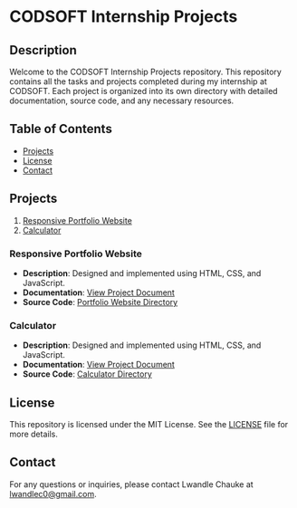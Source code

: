 # CODSOFT Internship Projects

## Description
Welcome to the CODSOFT Internship Projects repository. This repository contains all the tasks and projects completed during my internship at CODSOFT. Each project is organized into its own directory with detailed documentation, source code, and any necessary resources.

## Table of Contents
- [Projects](#projects)
- [License](#license)
- [Contact](#contact)

## Projects
1. [Responsive Portfolio Website](#responsive-portfolio-website)
2. [Calculator](#calculator)

### Responsive Portfolio Website
- **Description**: Designed and implemented using HTML, CSS, and JavaScript.
- **Documentation**: [View Project Document](path/to/portfolio.pdf)
- **Source Code**: [Portfolio Website Directory](./responsive-portfolio-website)

### Calculator
- **Description**: Designed and implemented using HTML, CSS, and JavaScript.
- **Documentation**: [View Project Document](path/to/calculator.pdf)
- **Source Code**: [Calculator Directory](./calculator)

## License
This repository is licensed under the MIT License. See the [LICENSE](./LICENSE) file for more details.

## Contact
For any questions or inquiries, please contact Lwandle Chauke at [lwandlec0@gmail.com](mailto:lwandlec0@gmail.com).
